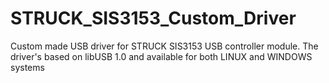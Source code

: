 # STRUCK_SIS3153_Custom_Driver
Custom made USB driver for STRUCK SIS3153 USB controller module. The driver's based on libUSB 1.0 and available for both LINUX and WINDOWS systems
